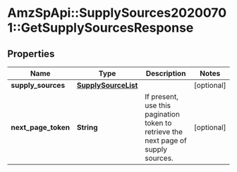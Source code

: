 # AmzSpApi::SupplySources20200701::GetSupplySourcesResponse

## Properties
Name | Type | Description | Notes
------------ | ------------- | ------------- | -------------
**supply_sources** | [**SupplySourceList**](SupplySourceList.md) |  | [optional] 
**next_page_token** | **String** | If present, use this pagination token to retrieve the next page of supply sources. | [optional] 

